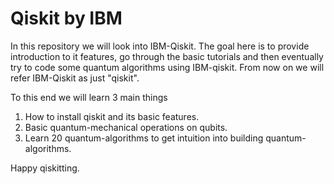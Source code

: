 # Qiskit by IBM

In this repository we will look into IBM-Qiskit. The goal
here is to provide introduction to it features, go through
the basic tutorials and then eventually try to code some
quantum algorithms using IBM-qiskit. From now on we will 
refer IBM-Qiskit as just "qiskit".

To this end we will learn 3 main things 

1. How to install qiskit and its basic features.
2. Basic quantum-mechanical operations on qubits.
3. Learn 20 quantum-algorithms to get intuition into
    building quantum-algorithms.

Happy qiskitting.

